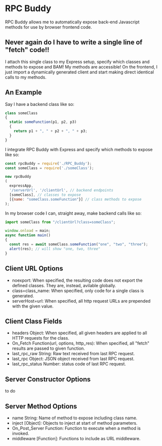 # RPC Buddy
RPC Buddy allows me to automatically expose back-end Javascript methods for use by browser frontend code.

## Never again do I have to write a single line of "fetch" code!!
I attach this single class to my Express setup, specify which classes and methods to expose and BAM!
My methods are accessible! 
On the frontend, I just import a dynamically generated client and start making direct identical calls to my methods.

## An Example
Say I have a backend class like so:
```javascript
class someClass
{
  static someFunction(p1, p2, p3)
  {
    return p1 + ", " + p2 + ", " + p3;
  }
}
```

I integrate RPC Buddy with Express and specify which methods to expose like so:
```javascript
const rpcBuddy = require('./RPC_Buddy');
const someClass = require('./someClass');

new rpcBuddy
(
  expressApp, 
  '/serverUrl', '/clientUrl', // backend endpoints
  [someClass], // classes to expose
  [{name: "someClass.someFunction"}] // class methods to expose
);
```

In my browser code I can, straight away, make backend calls like so:
```javascript
import someClass from "/clientUrl?class=someClass";

window.onload = main;
async function main()
{
  const res = await someClass.someFunction("one", "two", "three");
  alert(res); // will show "one, two, three"
}
```

## Client URL Options
- noexport: When specified, the resulting code does not export the defined classes. They are, instead, avilable globally.
- class=class_name: When specified, only code for a single class is generated.
- serverHost=url: When specified, all http request URLs are prepended with the given value.

## Client Class Fields
- headers Object: When specified, all given headers are applied to all HTTP requests for the class.
- On_Fetch Function(url, options, http_res): When specified, all "fetch" results are passed to given function.
- last_rpc_raw String: Raw text received from last RPC request.
- last_rpc Object: JSON object received from last RPC request.
- last_rpc_status Number: status code of last RPC request.

## Server Constructor Options
to do
## Server Method Options
- name String: Name of method to expose including class name.
- inject [Object]: Objects to inject at start of method parameters.
- On_Post_Server Function: Function to execute when a method is invoked.
- middleware [Function]: Functions to include as URL middleware.